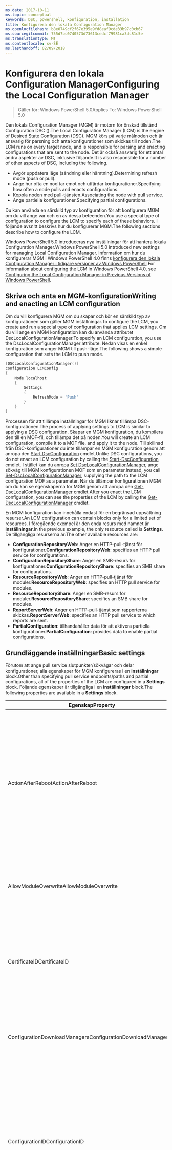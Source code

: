 ```yaml
---
ms.date: 2017-10-11
ms.topic: conceptual
keywords: DSC, powershell, konfiguration, installation
title: Konfigurera den lokala Configuration Manager
ms.openlocfilehash: b8e0749cf2f67e395e9fd8eaf9cde33b97c0cb67
ms.sourcegitcommit: 755d7bc0740573d73613cedcf79981ca3dc81c5e
ms.translationtype: MT
ms.contentlocale: sv-SE
ms.lasthandoff: 02/09/2018
---
```

# <a name="configuring-the-local-configuration-manager"></a><span data-ttu-id="2191e-103">Konfigurera den lokala Configuration Manager</span><span class="sxs-lookup"><span data-stu-id="2191e-103">Configuring the Local Configuration Manager</span></span>

> <span data-ttu-id="2191e-104">Gäller för: Windows PowerShell 5.0</span><span class="sxs-lookup"><span data-stu-id="2191e-104">Applies To: Windows PowerShell 5.0</span></span>

<span data-ttu-id="2191e-105">Den lokala Configuration Manager (MGM) är motorn för önskad tillstånd Configuration DSC ().</span><span class="sxs-lookup"><span data-stu-id="2191e-105">The Local Configuration Manager (LCM) is the engine of Desired State Configuration (DSC).</span></span>
<span data-ttu-id="2191e-106">MGM körs på varje målnoden och är ansvarig för parsning och anta konfigurationer som skickas till noden.</span><span class="sxs-lookup"><span data-stu-id="2191e-106">The LCM runs on every target node, and is responsible for parsing and enacting configurations that are sent to the node.</span></span>
<span data-ttu-id="2191e-107">Det är också ansvarig för ett antal andra aspekter av DSC, inklusive följande.</span><span class="sxs-lookup"><span data-stu-id="2191e-107">It is also responsible for a number of other aspects of DSC, including the following.</span></span>

- <span data-ttu-id="2191e-108">Avgör uppdatera läge (sändning eller hämtning).</span><span class="sxs-lookup"><span data-stu-id="2191e-108">Determining refresh mode (push or pull).</span></span>
- <span data-ttu-id="2191e-109">Ange hur ofta en nod tar emot och utfärdar konfigurationer.</span><span class="sxs-lookup"><span data-stu-id="2191e-109">Specifying how often a node pulls and enacts configurations.</span></span>
- <span data-ttu-id="2191e-110">Koppla noden med pull-tjänsten.</span><span class="sxs-lookup"><span data-stu-id="2191e-110">Associating the node with pull service.</span></span>
- <span data-ttu-id="2191e-111">Ange partiella konfigurationer.</span><span class="sxs-lookup"><span data-stu-id="2191e-111">Specifying partial configurations.</span></span>

<span data-ttu-id="2191e-112">Du kan använda en särskild typ av konfiguration för att konfigurera MGM om du vill ange var och en av dessa beteenden.</span><span class="sxs-lookup"><span data-stu-id="2191e-112">You use a special type of configuration to configure the LCM to specify each of these behaviors.</span></span>
<span data-ttu-id="2191e-113">I följande avsnitt beskrivs hur du konfigurerar MGM.</span><span class="sxs-lookup"><span data-stu-id="2191e-113">The following sections describe how to configure the LCM.</span></span>

<span data-ttu-id="2191e-114">Windows PowerShell 5.0 introduceras nya inställningar för att hantera lokala Configuration Manager.</span><span class="sxs-lookup"><span data-stu-id="2191e-114">Windows PowerShell 5.0 introduced new settings for managing Local Configuration Manager.</span></span>
<span data-ttu-id="2191e-115">Information om hur du konfigurerar MGM i Windows PowerShell 4.0 finns [konfigurera den lokala Configuration Manager i tidigare versioner av Windows PowerShell](metaconfig4.md).</span><span class="sxs-lookup"><span data-stu-id="2191e-115">For information about configuring the LCM in Windows PowerShell 4.0, see [Configuring the Local Configuration Manager in Previous Versions of Windows PowerShell](metaconfig4.md).</span></span>

## <a name="writing-and-enacting-an-lcm-configuration"></a><span data-ttu-id="2191e-116">Skriva och anta en MGM-konfiguration</span><span class="sxs-lookup"><span data-stu-id="2191e-116">Writing and enacting an LCM configuration</span></span>

<span data-ttu-id="2191e-117">Om du vill konfigurera MGM om du skapar och kör en särskild typ av konfigurationen som gäller MGM inställningar.</span><span class="sxs-lookup"><span data-stu-id="2191e-117">To configure the LCM, you create and run a special type of configuration that applies LCM settings.</span></span>
<span data-ttu-id="2191e-118">Om du vill ange en MGM konfiguration kan du använda attributet DscLocalConfigurationManager.</span><span class="sxs-lookup"><span data-stu-id="2191e-118">To specify an LCM configuration, you use the DscLocalConfigurationManager attribute.</span></span>
<span data-ttu-id="2191e-119">Nedan visas en enkel konfiguration som anger MGM till push-läge.</span><span class="sxs-lookup"><span data-stu-id="2191e-119">The following shows a simple configuration that sets the LCM to push mode.</span></span>

```powershell
[DSCLocalConfigurationManager()]
configuration LCMConfig
{
    Node localhost
    {
        Settings
        {
            RefreshMode = 'Push'
        }
    }
}
```

<span data-ttu-id="2191e-120">Processen för att tillämpa inställningar för MGM liknar tillämpa DSC-konfigurationen.</span><span class="sxs-lookup"><span data-stu-id="2191e-120">The process of applying settings to LCM is similar to applying a DSC configuration.</span></span>
<span data-ttu-id="2191e-121">Skapar en MGM konfiguration, du kompilera den till en MOF-fil, och tillämpa det på noden.</span><span class="sxs-lookup"><span data-stu-id="2191e-121">You will create an LCM configuration, compile it to a MOF file, and apply it to the node.</span></span>
<span data-ttu-id="2191e-122">Till skillnad från DSC-konfigurationer du inte tillämpar en MGM konfiguration genom att anropa den [Start DscConfiguration](https://technet.microsoft.com/en-us/library/dn521623.aspx) cmdlet.</span><span class="sxs-lookup"><span data-stu-id="2191e-122">Unlike DSC configurations, you do not enact an LCM configuration by calling the [Start-DscConfiguration](https://technet.microsoft.com/en-us/library/dn521623.aspx) cmdlet.</span></span>
<span data-ttu-id="2191e-123">I stället kan du anropa [Set DscLocalConfigurationManager](https://technet.microsoft.com/en-us/library/dn521621.aspx), ange sökväg till MGM konfigurationen MOF som en parameter.</span><span class="sxs-lookup"><span data-stu-id="2191e-123">Instead, you call [Set-DscLocalConfigurationManager](https://technet.microsoft.com/en-us/library/dn521621.aspx), supplying the path to the LCM configuration MOF as a parameter.</span></span>
<span data-ttu-id="2191e-124">När du tillämpar konfigurationen MGM om du kan se egenskaperna för MGM genom att anropa den [Get-DscLocalConfigurationManager](https://technet.microsoft.com/en-us/library/dn407378.aspx) cmdlet.</span><span class="sxs-lookup"><span data-stu-id="2191e-124">After you enact the LCM configuration, you can see the properties of the LCM by calling the [Get-DscLocalConfigurationManager](https://technet.microsoft.com/en-us/library/dn407378.aspx) cmdlet.</span></span>

<span data-ttu-id="2191e-125">En MGM konfiguration kan innehålla endast för en begränsad uppsättning resurser.</span><span class="sxs-lookup"><span data-stu-id="2191e-125">An LCM configuration can contain blocks only for a limited set of resources.</span></span>
<span data-ttu-id="2191e-126">I föregående exempel är den enda resurs med namnet är **inställningar**.</span><span class="sxs-lookup"><span data-stu-id="2191e-126">In the previous example, the only resource called is **Settings**.</span></span>
<span data-ttu-id="2191e-127">De tillgängliga resurserna är:</span><span class="sxs-lookup"><span data-stu-id="2191e-127">The other available resources are:</span></span>

* <span data-ttu-id="2191e-128">**ConfigurationRepositoryWeb**: Anger en HTTP-pull-tjänst för konfigurationer.</span><span class="sxs-lookup"><span data-stu-id="2191e-128">**ConfigurationRepositoryWeb**: specifies an HTTP pull service for configurations.</span></span>
* <span data-ttu-id="2191e-129">**ConfigurationRepositoryShare**: Anger en SMB-resurs för konfigurationer.</span><span class="sxs-lookup"><span data-stu-id="2191e-129">**ConfigurationRepositoryShare**: specifies an SMB share for configurations.</span></span>
* <span data-ttu-id="2191e-130">**ResourceRepositoryWeb**: Anger en HTTP-pull-tjänst för moduler.</span><span class="sxs-lookup"><span data-stu-id="2191e-130">**ResourceRepositoryWeb**: specifies an HTTP pull service for modules.</span></span>
* <span data-ttu-id="2191e-131">**ResourceRepositoryShare**: Anger en SMB-resurs för moduler.</span><span class="sxs-lookup"><span data-stu-id="2191e-131">**ResourceRepositoryShare**: specifies an SMB share for modules.</span></span>
* <span data-ttu-id="2191e-132">**ReportServerWeb**: Anger en HTTP-pull-tjänst som rapporterna skickas.</span><span class="sxs-lookup"><span data-stu-id="2191e-132">**ReportServerWeb**: specifies an HTTP pull service to which reports are sent.</span></span>
* <span data-ttu-id="2191e-133">**PartialConfiguration**: tillhandahåller data för att aktivera partiella konfigurationer.</span><span class="sxs-lookup"><span data-stu-id="2191e-133">**PartialConfiguration**: provides data to enable partial configurations.</span></span>

## <a name="basic-settings"></a><span data-ttu-id="2191e-134">Grundläggande inställningar</span><span class="sxs-lookup"><span data-stu-id="2191e-134">Basic settings</span></span>

<span data-ttu-id="2191e-135">Förutom att ange pull service slutpunkter/sökvägar och delar konfigurationer, alla egenskaper för MGM konfigureras i en **inställningar** block.</span><span class="sxs-lookup"><span data-stu-id="2191e-135">Other than specifying pull service endpoints/paths and partial configurations, all of the properties of the LCM are configured in a **Settings** block.</span></span>
<span data-ttu-id="2191e-136">Följande egenskaper är tillgängliga i en **inställningar** block.</span><span class="sxs-lookup"><span data-stu-id="2191e-136">The following properties are available in a **Settings** block.</span></span>

|  <span data-ttu-id="2191e-137">Egenskap</span><span class="sxs-lookup"><span data-stu-id="2191e-137">Property</span></span>  |  <span data-ttu-id="2191e-138">Typ</span><span class="sxs-lookup"><span data-stu-id="2191e-138">Type</span></span>  |  <span data-ttu-id="2191e-139">Beskrivning</span><span class="sxs-lookup"><span data-stu-id="2191e-139">Description</span></span>   |
|----------- |------- |--------------- |
| <span data-ttu-id="2191e-140">ActionAfterReboot</span><span class="sxs-lookup"><span data-stu-id="2191e-140">ActionAfterReboot</span></span>| <span data-ttu-id="2191e-141">sträng</span><span class="sxs-lookup"><span data-stu-id="2191e-141">string</span></span>| <span data-ttu-id="2191e-142">Anger vad som händer när en omstart vid tillämpningen av en konfiguration.</span><span class="sxs-lookup"><span data-stu-id="2191e-142">Specifies what happens after a reboot during the application of a configuration.</span></span> <span data-ttu-id="2191e-143">Möjliga värden är __”ContinueConfiguration”__ och __”StopConfiguration”__.</span><span class="sxs-lookup"><span data-stu-id="2191e-143">The possible values are __"ContinueConfiguration"__ and __"StopConfiguration"__.</span></span> <ul><li> <span data-ttu-id="2191e-144">__ContinueConfiguration__: fortsätta använda den aktuella konfigurationen efter omstart av datorn.</span><span class="sxs-lookup"><span data-stu-id="2191e-144">__ContinueConfiguration__: Continue applying the current configuration after machine reboot.</span></span> <span data-ttu-id="2191e-145">Detta är standardvärdet</span><span class="sxs-lookup"><span data-stu-id="2191e-145">This is the default value</span></span></li><li><span data-ttu-id="2191e-146">__StopConfiguration__: stoppa den aktuella konfigurationen efter omstart av datorn.</span><span class="sxs-lookup"><span data-stu-id="2191e-146">__StopConfiguration__: Stop the current configuration after machine reboot.</span></span></li></ul>|
| <span data-ttu-id="2191e-147">AllowModuleOverwrite</span><span class="sxs-lookup"><span data-stu-id="2191e-147">AllowModuleOverwrite</span></span>| <span data-ttu-id="2191e-148">bool</span><span class="sxs-lookup"><span data-stu-id="2191e-148">bool</span></span>| <span data-ttu-id="2191e-149">__$TRUE__ om nya konfigurationer som hämtas från tjänsten pull tillåts att skriva över gamla på målnoden.</span><span class="sxs-lookup"><span data-stu-id="2191e-149">__$TRUE__ if new configurations downloaded from the pull service are allowed to overwrite the old ones on the target node.</span></span> <span data-ttu-id="2191e-150">Annars $FALSE.</span><span class="sxs-lookup"><span data-stu-id="2191e-150">Otherwise, $FALSE.</span></span>|
| <span data-ttu-id="2191e-151">CertificateID</span><span class="sxs-lookup"><span data-stu-id="2191e-151">CertificateID</span></span>| <span data-ttu-id="2191e-152">sträng</span><span class="sxs-lookup"><span data-stu-id="2191e-152">string</span></span>| <span data-ttu-id="2191e-153">Tumavtryck för ett certifikat som används för att säkra autentiseringsuppgifter som angavs i en konfiguration.</span><span class="sxs-lookup"><span data-stu-id="2191e-153">The thumbprint of a certificate used to secure credentials passed in a configuration.</span></span> <span data-ttu-id="2191e-154">Mer information finns i [vill skydda autentiseringsuppgifter i Windows PowerShell Desired State Configuration](http://blogs.msdn.com/b/powershell/archive/2014/01/31/want-to-secure-credentials-in-windows-powershell-desired-state-configuration.aspx)?.</span><span class="sxs-lookup"><span data-stu-id="2191e-154">For more information see [Want to secure credentials in Windows PowerShell Desired State Configuration](http://blogs.msdn.com/b/powershell/archive/2014/01/31/want-to-secure-credentials-in-windows-powershell-desired-state-configuration.aspx)?.</span></span> <br> <span data-ttu-id="2191e-155">__Obs:__ detta hanteras automatiskt om med pull-tjänsten för Azure Automation DSC.</span><span class="sxs-lookup"><span data-stu-id="2191e-155">__Note:__ this is managed automatically if using Azure Automation DSC pull service.</span></span>|
| <span data-ttu-id="2191e-156">ConfigurationDownloadManagers</span><span class="sxs-lookup"><span data-stu-id="2191e-156">ConfigurationDownloadManagers</span></span>| <span data-ttu-id="2191e-157">CimInstance[]</span><span class="sxs-lookup"><span data-stu-id="2191e-157">CimInstance[]</span></span>| <span data-ttu-id="2191e-158">Föråldrad.</span><span class="sxs-lookup"><span data-stu-id="2191e-158">Obsolete.</span></span> <span data-ttu-id="2191e-159">Använd __ConfigurationRepositoryWeb__ och __ConfigurationRepositoryShare__ block definiera configuration pull-tjänstens slutpunkter.</span><span class="sxs-lookup"><span data-stu-id="2191e-159">Use __ConfigurationRepositoryWeb__ and __ConfigurationRepositoryShare__ blocks to define configuration pull service endpoints.</span></span>|
| <span data-ttu-id="2191e-160">ConfigurationID</span><span class="sxs-lookup"><span data-stu-id="2191e-160">ConfigurationID</span></span>| <span data-ttu-id="2191e-161">sträng</span><span class="sxs-lookup"><span data-stu-id="2191e-161">string</span></span>| <span data-ttu-id="2191e-162">För bakåtkompatibilitet kompatibilitet med äldre pull service versioner.</span><span class="sxs-lookup"><span data-stu-id="2191e-162">For backwards compatibility with older pull service versions.</span></span> <span data-ttu-id="2191e-163">Ett GUID som identifierar konfigurationsfil för att hämta från en pull-tjänst.</span><span class="sxs-lookup"><span data-stu-id="2191e-163">A GUID that identifies the configuration file to get from a pull service.</span></span> <span data-ttu-id="2191e-164">Noden hämtar konfigurationer på pull-tjänsten om namnet på konfigurationen MOF heter ConfigurationID.mof.</span><span class="sxs-lookup"><span data-stu-id="2191e-164">The node will pull configurations on the pull service if the name of the configuration MOF is named ConfigurationID.mof.</span></span><br> <span data-ttu-id="2191e-165">__Obs:__ om du anger egenskapen registreras noden med en pull-tjänsten med hjälp av __RegistrationKey__ fungerar inte.</span><span class="sxs-lookup"><span data-stu-id="2191e-165">__Note:__ If you set this property, registering the node with a pull service by using __RegistrationKey__ does not work.</span></span> <span data-ttu-id="2191e-166">Mer information finns i [ställa in en pull-klient med konfigurationsnamn](pullClientConfigNames.md).</span><span class="sxs-lookup"><span data-stu-id="2191e-166">For more information, see [Setting up a pull client with configuration names](pullClientConfigNames.md).</span></span>|
| <span data-ttu-id="2191e-167">ConfigurationMode</span><span class="sxs-lookup"><span data-stu-id="2191e-167">ConfigurationMode</span></span>| <span data-ttu-id="2191e-168">sträng</span><span class="sxs-lookup"><span data-stu-id="2191e-168">string</span></span> | <span data-ttu-id="2191e-169">Anger hur MGM faktiskt gäller konfigurationen av att målnoder.</span><span class="sxs-lookup"><span data-stu-id="2191e-169">Specifies how the LCM actually applies the configuration to the target nodes.</span></span> <span data-ttu-id="2191e-170">Möjliga värden är __”ApplyOnly”__,__”ApplyAndMonitor”__, och __”ApplyAndAutoCorrect”__.</span><span class="sxs-lookup"><span data-stu-id="2191e-170">Possible values are __"ApplyOnly"__,__"ApplyAndMonitor"__, and __"ApplyAndAutoCorrect"__.</span></span> <ul><li><span data-ttu-id="2191e-171">__ApplyOnly__: DSC gäller konfigurationen av och inget ytterligare såvida inte en ny konfiguration flyttas till målnoden eller när en ny konfiguration hämtas från en tjänst.</span><span class="sxs-lookup"><span data-stu-id="2191e-171">__ApplyOnly__: DSC applies the configuration and does nothing further unless a new configuration is pushed to the target node or when a new configuration is pulled from a service.</span></span> <span data-ttu-id="2191e-172">DSC kontrollerar inte om inte ett tidigare konfigurerade tillstånd efter första gången för en ny konfiguration.</span><span class="sxs-lookup"><span data-stu-id="2191e-172">After initial application of a new configuration, DSC does not check for drift from a previously configured state.</span></span> <span data-ttu-id="2191e-173">Observera att DSC ska försöka använda konfigurationen tills den lyckas innan __ApplyOnly__ träder i kraft.</span><span class="sxs-lookup"><span data-stu-id="2191e-173">Note that DSC will attempt to apply the configuration until it is successful before __ApplyOnly__ takes effect.</span></span> </li><li> <span data-ttu-id="2191e-174">__ApplyAndMonitor__: Detta är standardvärdet.</span><span class="sxs-lookup"><span data-stu-id="2191e-174">__ApplyAndMonitor__: This is the default value.</span></span> <span data-ttu-id="2191e-175">MGM gäller alla nya konfigurationer.</span><span class="sxs-lookup"><span data-stu-id="2191e-175">The LCM applies any new configurations.</span></span> <span data-ttu-id="2191e-176">Efter första gången för en ny konfiguration om målnoden drifts från det önskade läget rapporterar DSC diskrepans i loggarna.</span><span class="sxs-lookup"><span data-stu-id="2191e-176">After initial application of a new configuration, if the target node drifts from the desired state, DSC reports the discrepancy in logs.</span></span> <span data-ttu-id="2191e-177">Observera att DSC ska försöka använda konfigurationen tills den lyckas innan __ApplyAndMonitor__ träder i kraft.</span><span class="sxs-lookup"><span data-stu-id="2191e-177">Note that DSC will attempt to apply the configuration until it is successful before __ApplyAndMonitor__ takes effect.</span></span></li><li><span data-ttu-id="2191e-178">__ApplyAndAutoCorrect__: DSC gäller alla nya konfigurationer.</span><span class="sxs-lookup"><span data-stu-id="2191e-178">__ApplyAndAutoCorrect__: DSC applies any new configurations.</span></span> <span data-ttu-id="2191e-179">Efter första gången för en ny konfiguration om målnoden drifts från önskade tillstånd DSC rapporterar diskrepans i loggarna och tillämpar sedan den aktuella konfigurationen igen.</span><span class="sxs-lookup"><span data-stu-id="2191e-179">After initial application of a new configuration, if the target node drifts from the desired state, DSC reports the discrepancy in logs, and then re-applies the current configuration.</span></span></li></ul>|
| <span data-ttu-id="2191e-180">ConfigurationModeFrequencyMins</span><span class="sxs-lookup"><span data-stu-id="2191e-180">ConfigurationModeFrequencyMins</span></span>| <span data-ttu-id="2191e-181">UInt32</span><span class="sxs-lookup"><span data-stu-id="2191e-181">UInt32</span></span>| <span data-ttu-id="2191e-182">Hur ofta i minuter för den aktuella konfigurationen kontrolleras och tillämpas.</span><span class="sxs-lookup"><span data-stu-id="2191e-182">How often, in minutes, the current configuration is checked and applied.</span></span> <span data-ttu-id="2191e-183">Den här egenskapen ignoreras om egenskapen ConfigurationMode anges till ApplyOnly.</span><span class="sxs-lookup"><span data-stu-id="2191e-183">This property is ignored if the ConfigurationMode property is set to ApplyOnly.</span></span> <span data-ttu-id="2191e-184">Standardvärdet är 15.</span><span class="sxs-lookup"><span data-stu-id="2191e-184">The default value is 15.</span></span>|
| <span data-ttu-id="2191e-185">DebugMode</span><span class="sxs-lookup"><span data-stu-id="2191e-185">DebugMode</span></span>| <span data-ttu-id="2191e-186">sträng</span><span class="sxs-lookup"><span data-stu-id="2191e-186">string</span></span>| <span data-ttu-id="2191e-187">Möjliga värden är __ingen__, __ForceModuleImport__, och __alla__.</span><span class="sxs-lookup"><span data-stu-id="2191e-187">Possible values are __None__, __ForceModuleImport__, and __All__.</span></span> <ul><li><span data-ttu-id="2191e-188">Ange till __ingen__ att använda cachelagrade resurser.</span><span class="sxs-lookup"><span data-stu-id="2191e-188">Set to __None__ to use cached resources.</span></span> <span data-ttu-id="2191e-189">Detta är standardinställningen och ska användas i produktionen scenarier.</span><span class="sxs-lookup"><span data-stu-id="2191e-189">This is the default and should be used in production scenarios.</span></span></li><li><span data-ttu-id="2191e-190">Ange till __ForceModuleImport__, gör MGM om du vill läsa in alla moduler som resursen DSC, även om de tidigare har lästs in och cachelagras.</span><span class="sxs-lookup"><span data-stu-id="2191e-190">Setting to __ForceModuleImport__, causes the LCM to reload any DSC resource modules, even if they have been previously loaded and cached.</span></span> <span data-ttu-id="2191e-191">Detta påverkar prestanda för DSC-åtgärder som varje modul laddas på användning.</span><span class="sxs-lookup"><span data-stu-id="2191e-191">This impacts the performance of DSC operations as each module is reloaded on use.</span></span> <span data-ttu-id="2191e-192">Använder vanligtvis det här värdet när du felsöker en resurs</span><span class="sxs-lookup"><span data-stu-id="2191e-192">Typically you would use this value while debugging a resource</span></span></li><li><span data-ttu-id="2191e-193">I den här versionen __alla__ är samma som __ForceModuleImport__</span><span class="sxs-lookup"><span data-stu-id="2191e-193">In this release, __All__ is same as __ForceModuleImport__</span></span></li></ul> |
| <span data-ttu-id="2191e-194">RebootNodeIfNeeded</span><span class="sxs-lookup"><span data-stu-id="2191e-194">RebootNodeIfNeeded</span></span>| <span data-ttu-id="2191e-195">bool</span><span class="sxs-lookup"><span data-stu-id="2191e-195">bool</span></span>| <span data-ttu-id="2191e-196">Ställ in på __$true__ att automatiskt starta om noden efter en konfiguration som kräver omstart har tillämpats.</span><span class="sxs-lookup"><span data-stu-id="2191e-196">Set this to __$true__ to automatically reboot the node after a configuration that requires reboot is applied.</span></span> <span data-ttu-id="2191e-197">I annat fall behöver du manuellt starta om noden för valfri konfiguration som kräver.</span><span class="sxs-lookup"><span data-stu-id="2191e-197">Otherwise, you will have to manually reboot the node for any configuration that requires it.</span></span> <span data-ttu-id="2191e-198">Standardvärdet är __$false__.</span><span class="sxs-lookup"><span data-stu-id="2191e-198">The default value is __$false__.</span></span> <span data-ttu-id="2191e-199">Om du vill använda den här inställningen när en omstart villkoret trätt i kraft av något annat än DSC (till exempel Windows Installer), kombinera den här inställningen med det [xPendingReboot](https://github.com/powershell/xpendingreboot) modul.</span><span class="sxs-lookup"><span data-stu-id="2191e-199">To use this setting when a reboot condition is enacted by something other than DSC (such as Windows Installer), combine this setting with the [xPendingReboot](https://github.com/powershell/xpendingreboot) module.</span></span>|
| <span data-ttu-id="2191e-200">RefreshMode</span><span class="sxs-lookup"><span data-stu-id="2191e-200">RefreshMode</span></span>| <span data-ttu-id="2191e-201">sträng</span><span class="sxs-lookup"><span data-stu-id="2191e-201">string</span></span>| <span data-ttu-id="2191e-202">Anger hur MGM hämtar konfigurationer.</span><span class="sxs-lookup"><span data-stu-id="2191e-202">Specifies how the LCM gets configurations.</span></span> <span data-ttu-id="2191e-203">Möjliga värden är __”inaktiverad”__, __”Push”__, och __”Pull”__.</span><span class="sxs-lookup"><span data-stu-id="2191e-203">The possible values are __"Disabled"__, __"Push"__, and __"Pull"__.</span></span> <ul><li><span data-ttu-id="2191e-204">__Inaktiverad__: DSC-konfigurationer har inaktiverats för den här noden.</span><span class="sxs-lookup"><span data-stu-id="2191e-204">__Disabled__: DSC configurations are disabled for this node.</span></span></li><li> <span data-ttu-id="2191e-205">__Push-__: konfigurationer initieras genom att anropa den [Start DscConfiguration](https://technet.microsoft.com/en-us/library/dn521623.aspx) cmdlet.</span><span class="sxs-lookup"><span data-stu-id="2191e-205">__Push__: Configurations are initiated by calling the [Start-DscConfiguration](https://technet.microsoft.com/en-us/library/dn521623.aspx) cmdlet.</span></span> <span data-ttu-id="2191e-206">Konfigurationen tillämpas omedelbart på noden.</span><span class="sxs-lookup"><span data-stu-id="2191e-206">The configuration is applied immediately to the node.</span></span> <span data-ttu-id="2191e-207">Det här är standardkonfigurationen.</span><span class="sxs-lookup"><span data-stu-id="2191e-207">This is the default value.</span></span></li><li><span data-ttu-id="2191e-208">__Pull:__ noden är konfigurerad för att regelbundet kontrollera konfigurationer från en pull-tjänsten eller SMB-sökväg.</span><span class="sxs-lookup"><span data-stu-id="2191e-208">__Pull:__ The node is configured to regularly check for configurations from a pull service or SMB path.</span></span> <span data-ttu-id="2191e-209">Om den här egenskapen anges till __hämtar__, måste du ange en HTTP (service) eller SMB (resurs) sökväg i en __ConfigurationRepositoryWeb__ eller __ConfigurationRepositoryShare__ block.</span><span class="sxs-lookup"><span data-stu-id="2191e-209">If this property is set to __Pull__, you must specify an HTTP (service) or SMB (share) path in a __ConfigurationRepositoryWeb__ or __ConfigurationRepositoryShare__ block.</span></span></li></ul>|
| <span data-ttu-id="2191e-210">RefreshFrequencyMins</span><span class="sxs-lookup"><span data-stu-id="2191e-210">RefreshFrequencyMins</span></span>| <span data-ttu-id="2191e-211">Uint32</span><span class="sxs-lookup"><span data-stu-id="2191e-211">Uint32</span></span>| <span data-ttu-id="2191e-212">Tidsintervall i minuter, som kontrollerar MGM en pull-tjänst för att få uppdaterade konfigurationer.</span><span class="sxs-lookup"><span data-stu-id="2191e-212">The time interval, in minutes, at which the LCM checks a pull service to get updated configurations.</span></span> <span data-ttu-id="2191e-213">Det här värdet ignoreras om MGM inte har konfigurerats på pull-läge.</span><span class="sxs-lookup"><span data-stu-id="2191e-213">This value is ignored if the LCM is not configured in pull mode.</span></span> <span data-ttu-id="2191e-214">Standardvärdet är 30.</span><span class="sxs-lookup"><span data-stu-id="2191e-214">The default value is 30.</span></span>|
| <span data-ttu-id="2191e-215">ReportManagers</span><span class="sxs-lookup"><span data-stu-id="2191e-215">ReportManagers</span></span>| <span data-ttu-id="2191e-216">CimInstance[]</span><span class="sxs-lookup"><span data-stu-id="2191e-216">CimInstance[]</span></span>| <span data-ttu-id="2191e-217">Föråldrad.</span><span class="sxs-lookup"><span data-stu-id="2191e-217">Obsolete.</span></span> <span data-ttu-id="2191e-218">Använd __ReportServerWeb__ block att definiera en slutpunkt för att skicka rapportdata till en pull-tjänst.</span><span class="sxs-lookup"><span data-stu-id="2191e-218">Use __ReportServerWeb__ blocks to define an endpoint to send reporting data to a pull service.</span></span>|
| <span data-ttu-id="2191e-219">ResourceModuleManagers</span><span class="sxs-lookup"><span data-stu-id="2191e-219">ResourceModuleManagers</span></span>| <span data-ttu-id="2191e-220">CimInstance[]</span><span class="sxs-lookup"><span data-stu-id="2191e-220">CimInstance[]</span></span>| <span data-ttu-id="2191e-221">Föråldrad.</span><span class="sxs-lookup"><span data-stu-id="2191e-221">Obsolete.</span></span> <span data-ttu-id="2191e-222">Använd __ResourceRepositoryWeb__ och __ResourceRepositoryShare__ block definiera pull service HTTP-slutpunkter eller SMB-sökvägar respektive.</span><span class="sxs-lookup"><span data-stu-id="2191e-222">Use __ResourceRepositoryWeb__ and __ResourceRepositoryShare__ blocks to define pull service HTTP endpoints or SMB paths, respectively.</span></span>|
| <span data-ttu-id="2191e-223">PartialConfigurations</span><span class="sxs-lookup"><span data-stu-id="2191e-223">PartialConfigurations</span></span>| <span data-ttu-id="2191e-224">CimInstance</span><span class="sxs-lookup"><span data-stu-id="2191e-224">CimInstance</span></span>| <span data-ttu-id="2191e-225">Inte implementerat.</span><span class="sxs-lookup"><span data-stu-id="2191e-225">Not implemented.</span></span> <span data-ttu-id="2191e-226">Använd inte.</span><span class="sxs-lookup"><span data-stu-id="2191e-226">Do not use.</span></span>|
| <span data-ttu-id="2191e-227">StatusRetentionTimeInDays</span><span class="sxs-lookup"><span data-stu-id="2191e-227">StatusRetentionTimeInDays</span></span> | <span data-ttu-id="2191e-228">UInt32</span><span class="sxs-lookup"><span data-stu-id="2191e-228">UInt32</span></span>| <span data-ttu-id="2191e-229">Antal dagar som MGM håller status för den aktuella konfigurationen.</span><span class="sxs-lookup"><span data-stu-id="2191e-229">The number of days the LCM keeps the status of the current configuration.</span></span>|

## <a name="pull-service"></a><span data-ttu-id="2191e-230">Pull-tjänsten</span><span class="sxs-lookup"><span data-stu-id="2191e-230">Pull service</span></span>

<span data-ttu-id="2191e-231">MGM konfigurationen har stöd för definiera följande typer av slutpunkter för pull:</span><span class="sxs-lookup"><span data-stu-id="2191e-231">LCM configuration supports defining the following types of pull service endpoints:</span></span>

- <span data-ttu-id="2191e-232">**Konfigurationsservern**: en lagringsplats för DSC-konfigurationer.</span><span class="sxs-lookup"><span data-stu-id="2191e-232">**Configuration server**: A repository for DSC configurations.</span></span> <span data-ttu-id="2191e-233">Definiera configuration-servrar med hjälp av **ConfigurationRepositoryWeb** (för Webbaserad servrar) och **ConfigurationRepositoryShare** (för SMB-baserade servrar) block.</span><span class="sxs-lookup"><span data-stu-id="2191e-233">Define configuration servers by using **ConfigurationRepositoryWeb** (for web-based servers) and **ConfigurationRepositoryShare** (for SMB-based servers) blocks.</span></span>
- <span data-ttu-id="2191e-234">**Resursservern**: en lagringsplats för DSC-resurser, paketeras i PowerShell-moduler.</span><span class="sxs-lookup"><span data-stu-id="2191e-234">**Resource server**: A repository for DSC resources, packaged as PowerShell modules.</span></span> <span data-ttu-id="2191e-235">Definiera resursservrar med **ResourceRepositoryWeb** (för Webbaserad servrar) och **ResourceRepositoryShare** (för SMB-baserade servrar) block.</span><span class="sxs-lookup"><span data-stu-id="2191e-235">Define resource servers by using **ResourceRepositoryWeb** (for web-based servers) and **ResourceRepositoryShare** (for SMB-based servers) blocks.</span></span>
- <span data-ttu-id="2191e-236">**Rapportservern**: en tjänst som DSC skickar rapportdata till.</span><span class="sxs-lookup"><span data-stu-id="2191e-236">**Report server**: A service that DSC sends report data to.</span></span> <span data-ttu-id="2191e-237">Definiera rapportservrar med **ReportServerWeb** block.</span><span class="sxs-lookup"><span data-stu-id="2191e-237">Define report servers by using **ReportServerWeb** blocks.</span></span> <span data-ttu-id="2191e-238">En rapportserver måste vara en webbtjänst.</span><span class="sxs-lookup"><span data-stu-id="2191e-238">A report server must be a web service.</span></span>

<span data-ttu-id="2191e-239">Mer information om pull-tjänsten finns [Desired State Configuration Pull Service](pullServer.md).</span><span class="sxs-lookup"><span data-stu-id="2191e-239">For more details on pull service see, [Desired State Configuration Pull Service](pullServer.md).</span></span>

## <a name="configuration-server-blocks"></a><span data-ttu-id="2191e-240">Configuration server-block</span><span class="sxs-lookup"><span data-stu-id="2191e-240">Configuration server blocks</span></span>

<span data-ttu-id="2191e-241">För att definiera en webbaserad konfigurationsservern, skapar du en **ConfigurationRepositoryWeb** block.</span><span class="sxs-lookup"><span data-stu-id="2191e-241">To define a web-based configuration server, you create a **ConfigurationRepositoryWeb** block.</span></span>
<span data-ttu-id="2191e-242">En **ConfigurationRepositoryWeb** definierar följande egenskaper.</span><span class="sxs-lookup"><span data-stu-id="2191e-242">A **ConfigurationRepositoryWeb** defines the following properties.</span></span>

|<span data-ttu-id="2191e-243">Egenskap</span><span class="sxs-lookup"><span data-stu-id="2191e-243">Property</span></span>|<span data-ttu-id="2191e-244">Typ</span><span class="sxs-lookup"><span data-stu-id="2191e-244">Type</span></span>|<span data-ttu-id="2191e-245">Beskrivning</span><span class="sxs-lookup"><span data-stu-id="2191e-245">Description</span></span>|
|---|---|---|
|<span data-ttu-id="2191e-246">AllowUnsecureConnection</span><span class="sxs-lookup"><span data-stu-id="2191e-246">AllowUnsecureConnection</span></span>|<span data-ttu-id="2191e-247">bool</span><span class="sxs-lookup"><span data-stu-id="2191e-247">bool</span></span>|<span data-ttu-id="2191e-248">Ange till **$TRUE** att tillåta anslutningar från noden till servern utan autentisering.</span><span class="sxs-lookup"><span data-stu-id="2191e-248">Set to **$TRUE** to allow connections from the node to the server without authentication.</span></span> <span data-ttu-id="2191e-249">Ange till **$FALSE** kräver autentisering.</span><span class="sxs-lookup"><span data-stu-id="2191e-249">Set to **$FALSE** to require authentication.</span></span>|
|<span data-ttu-id="2191e-250">CertificateID</span><span class="sxs-lookup"><span data-stu-id="2191e-250">CertificateID</span></span>|<span data-ttu-id="2191e-251">sträng</span><span class="sxs-lookup"><span data-stu-id="2191e-251">string</span></span>|<span data-ttu-id="2191e-252">Tumavtryck för ett certifikat som används för att autentisera till servern.</span><span class="sxs-lookup"><span data-stu-id="2191e-252">The thumbprint of a certificate used to authenticate to the server.</span></span>|
|<span data-ttu-id="2191e-253">ConfigurationNames</span><span class="sxs-lookup"><span data-stu-id="2191e-253">ConfigurationNames</span></span>|<span data-ttu-id="2191e-254">String]</span><span class="sxs-lookup"><span data-stu-id="2191e-254">String[]</span></span>|<span data-ttu-id="2191e-255">En matris med namnen på de konfigurationer som ska hämtas av målnoden.</span><span class="sxs-lookup"><span data-stu-id="2191e-255">An array of names of configurations to be pulled by the target node.</span></span> <span data-ttu-id="2191e-256">De används endast om noden är registrerad med pull-tjänsten med hjälp av en **RegistrationKey**.</span><span class="sxs-lookup"><span data-stu-id="2191e-256">These are used only if the node is registered with the pull service by using a **RegistrationKey**.</span></span> <span data-ttu-id="2191e-257">Mer information finns i [ställa in en pull-klient med konfigurationsnamn](pullClientConfigNames.md).</span><span class="sxs-lookup"><span data-stu-id="2191e-257">For more information, see [Setting up a pull client with configuration names](pullClientConfigNames.md).</span></span>|
|<span data-ttu-id="2191e-258">RegistrationKey</span><span class="sxs-lookup"><span data-stu-id="2191e-258">RegistrationKey</span></span>|<span data-ttu-id="2191e-259">sträng</span><span class="sxs-lookup"><span data-stu-id="2191e-259">string</span></span>|<span data-ttu-id="2191e-260">En GUID som registrerar noden med pull-tjänsten.</span><span class="sxs-lookup"><span data-stu-id="2191e-260">A GUID that registers the node with the pull service.</span></span> <span data-ttu-id="2191e-261">Mer information finns i [ställa in en pull-klient med konfigurationsnamn](pullClientConfigNames.md).</span><span class="sxs-lookup"><span data-stu-id="2191e-261">For more information, see [Setting up a pull client with configuration names](pullClientConfigNames.md).</span></span>|
|<span data-ttu-id="2191e-262">ServerURL</span><span class="sxs-lookup"><span data-stu-id="2191e-262">ServerURL</span></span>|<span data-ttu-id="2191e-263">sträng</span><span class="sxs-lookup"><span data-stu-id="2191e-263">string</span></span>|<span data-ttu-id="2191e-264">URL till konfigurationstjänsten.</span><span class="sxs-lookup"><span data-stu-id="2191e-264">The URL of the configuration service.</span></span>|

<span data-ttu-id="2191e-265">Ett exempelskript för att förenkla konfigurera ConfigurationRepositoryWeb värdet för lokala noder är tillgängliga - finns [genererar DSC metaconfigurations](https://docs.microsoft.com/en-us/azure/automation/automation-dsc-onboarding#generating-dsc-metaconfigurations)</span><span class="sxs-lookup"><span data-stu-id="2191e-265">An example script to simplify configuring the ConfigurationRepositoryWeb value for on-premises nodes is available - see [Generating DSC metaconfigurations](https://docs.microsoft.com/en-us/azure/automation/automation-dsc-onboarding#generating-dsc-metaconfigurations)</span></span>

<span data-ttu-id="2191e-266">Om du vill definiera en server med SMB-baserad konfiguration du skapar en **ConfigurationRepositoryShare** block.</span><span class="sxs-lookup"><span data-stu-id="2191e-266">To define an SMB-based configuration server, you create a **ConfigurationRepositoryShare** block.</span></span>
<span data-ttu-id="2191e-267">En **ConfigurationRepositoryShare** definierar följande egenskaper.</span><span class="sxs-lookup"><span data-stu-id="2191e-267">A **ConfigurationRepositoryShare** defines the following properties.</span></span>

|<span data-ttu-id="2191e-268">Egenskap</span><span class="sxs-lookup"><span data-stu-id="2191e-268">Property</span></span>|<span data-ttu-id="2191e-269">Typ</span><span class="sxs-lookup"><span data-stu-id="2191e-269">Type</span></span>|<span data-ttu-id="2191e-270">Beskrivning</span><span class="sxs-lookup"><span data-stu-id="2191e-270">Description</span></span>|
|---|---|---|
|<span data-ttu-id="2191e-271">autentiseringsuppgifter</span><span class="sxs-lookup"><span data-stu-id="2191e-271">Credential</span></span>|<span data-ttu-id="2191e-272">MSFT_Credential</span><span class="sxs-lookup"><span data-stu-id="2191e-272">MSFT_Credential</span></span>|<span data-ttu-id="2191e-273">De autentiseringsuppgifter som används för att autentisera till SMB-resursen.</span><span class="sxs-lookup"><span data-stu-id="2191e-273">The credential used to authenticate to the SMB share.</span></span>|
|<span data-ttu-id="2191e-274">Källsökväg</span><span class="sxs-lookup"><span data-stu-id="2191e-274">SourcePath</span></span>|<span data-ttu-id="2191e-275">sträng</span><span class="sxs-lookup"><span data-stu-id="2191e-275">string</span></span>|<span data-ttu-id="2191e-276">Sökvägen till SMB-resursen.</span><span class="sxs-lookup"><span data-stu-id="2191e-276">The path of the SMB share.</span></span>|

## <a name="resource-server-blocks"></a><span data-ttu-id="2191e-277">Resursen server block</span><span class="sxs-lookup"><span data-stu-id="2191e-277">Resource server blocks</span></span>

<span data-ttu-id="2191e-278">För att definiera en webbaserad resursservern, skapar du en **ResourceRepositoryWeb** block.</span><span class="sxs-lookup"><span data-stu-id="2191e-278">To define a web-based resource server, you create a **ResourceRepositoryWeb** block.</span></span>
<span data-ttu-id="2191e-279">En **ResourceRepositoryWeb** definierar följande egenskaper.</span><span class="sxs-lookup"><span data-stu-id="2191e-279">A **ResourceRepositoryWeb** defines the following properties.</span></span>

|<span data-ttu-id="2191e-280">Egenskap</span><span class="sxs-lookup"><span data-stu-id="2191e-280">Property</span></span>|<span data-ttu-id="2191e-281">Typ</span><span class="sxs-lookup"><span data-stu-id="2191e-281">Type</span></span>|<span data-ttu-id="2191e-282">Beskrivning</span><span class="sxs-lookup"><span data-stu-id="2191e-282">Description</span></span>|
|---|---|---|
|<span data-ttu-id="2191e-283">AllowUnsecureConnection</span><span class="sxs-lookup"><span data-stu-id="2191e-283">AllowUnsecureConnection</span></span>|<span data-ttu-id="2191e-284">bool</span><span class="sxs-lookup"><span data-stu-id="2191e-284">bool</span></span>|<span data-ttu-id="2191e-285">Ange till **$TRUE** att tillåta anslutningar från noden till servern utan autentisering.</span><span class="sxs-lookup"><span data-stu-id="2191e-285">Set to **$TRUE** to allow connections from the node to the server without authentication.</span></span> <span data-ttu-id="2191e-286">Ange till **$FALSE** kräver autentisering.</span><span class="sxs-lookup"><span data-stu-id="2191e-286">Set to **$FALSE** to require authentication.</span></span>|
|<span data-ttu-id="2191e-287">CertificateID</span><span class="sxs-lookup"><span data-stu-id="2191e-287">CertificateID</span></span>|<span data-ttu-id="2191e-288">sträng</span><span class="sxs-lookup"><span data-stu-id="2191e-288">string</span></span>|<span data-ttu-id="2191e-289">Tumavtryck för ett certifikat som används för att autentisera till servern.</span><span class="sxs-lookup"><span data-stu-id="2191e-289">The thumbprint of a certificate used to authenticate to the server.</span></span>|
|<span data-ttu-id="2191e-290">RegistrationKey</span><span class="sxs-lookup"><span data-stu-id="2191e-290">RegistrationKey</span></span>|<span data-ttu-id="2191e-291">sträng</span><span class="sxs-lookup"><span data-stu-id="2191e-291">string</span></span>|<span data-ttu-id="2191e-292">Ett GUID som identifierar noden till pull-tjänsten.</span><span class="sxs-lookup"><span data-stu-id="2191e-292">A GUID that identifies the node to the pull service.</span></span>|
|<span data-ttu-id="2191e-293">ServerURL</span><span class="sxs-lookup"><span data-stu-id="2191e-293">ServerURL</span></span>|<span data-ttu-id="2191e-294">sträng</span><span class="sxs-lookup"><span data-stu-id="2191e-294">string</span></span>|<span data-ttu-id="2191e-295">URL till konfigurationsservern.</span><span class="sxs-lookup"><span data-stu-id="2191e-295">The URL of the configuration server.</span></span>|

<span data-ttu-id="2191e-296">Ett exempelskript för att förenkla konfigurera ResourceRepositoryWeb värdet för lokala noder är tillgängliga - finns [genererar DSC metaconfigurations](https://docs.microsoft.com/en-us/azure/automation/automation-dsc-onboarding#generating-dsc-metaconfigurations)</span><span class="sxs-lookup"><span data-stu-id="2191e-296">An example script to simplify configuring the ResourceRepositoryWeb value for on-premises nodes is available - see [Generating DSC metaconfigurations](https://docs.microsoft.com/en-us/azure/automation/automation-dsc-onboarding#generating-dsc-metaconfigurations)</span></span>

<span data-ttu-id="2191e-297">För att definiera en SMB-baserade resursservern, skapar du en **ResourceRepositoryShare** block.</span><span class="sxs-lookup"><span data-stu-id="2191e-297">To define an SMB-based resource server, you create a **ResourceRepositoryShare** block.</span></span>
<span data-ttu-id="2191e-298">**ResourceRepositoryShare** definierar följande egenskaper.</span><span class="sxs-lookup"><span data-stu-id="2191e-298">**ResourceRepositoryShare** defines the following properties.</span></span>

|<span data-ttu-id="2191e-299">Egenskap</span><span class="sxs-lookup"><span data-stu-id="2191e-299">Property</span></span>|<span data-ttu-id="2191e-300">Typ</span><span class="sxs-lookup"><span data-stu-id="2191e-300">Type</span></span>|<span data-ttu-id="2191e-301">Beskrivning</span><span class="sxs-lookup"><span data-stu-id="2191e-301">Description</span></span>|
|---|---|---|
|<span data-ttu-id="2191e-302">autentiseringsuppgifter</span><span class="sxs-lookup"><span data-stu-id="2191e-302">Credential</span></span>|<span data-ttu-id="2191e-303">MSFT_Credential</span><span class="sxs-lookup"><span data-stu-id="2191e-303">MSFT_Credential</span></span>|<span data-ttu-id="2191e-304">De autentiseringsuppgifter som används för att autentisera till SMB-resursen.</span><span class="sxs-lookup"><span data-stu-id="2191e-304">The credential used to authenticate to the SMB share.</span></span> <span data-ttu-id="2191e-305">Ett exempel på Skicka autentiseringsuppgifter finns [ställer in en DSC SMB pull-server](pullServerSMB.md)</span><span class="sxs-lookup"><span data-stu-id="2191e-305">For an example of passing credentials, see [Setting up a DSC SMB pull server](pullServerSMB.md)</span></span>|
|<span data-ttu-id="2191e-306">Källsökväg</span><span class="sxs-lookup"><span data-stu-id="2191e-306">SourcePath</span></span>|<span data-ttu-id="2191e-307">sträng</span><span class="sxs-lookup"><span data-stu-id="2191e-307">string</span></span>|<span data-ttu-id="2191e-308">Sökvägen till SMB-resursen.</span><span class="sxs-lookup"><span data-stu-id="2191e-308">The path of the SMB share.</span></span>|

## <a name="report-server-blocks"></a><span data-ttu-id="2191e-309">Report server-block</span><span class="sxs-lookup"><span data-stu-id="2191e-309">Report server blocks</span></span>

<span data-ttu-id="2191e-310">Om du vill definiera en rapportserver som du skapar en **ReportServerWeb** block.</span><span class="sxs-lookup"><span data-stu-id="2191e-310">To define a report server, you create a **ReportServerWeb** block.</span></span>
<span data-ttu-id="2191e-311">Serverrollen rapporten är inte kompatibel med SMB-baserade pull-tjänsten.</span><span class="sxs-lookup"><span data-stu-id="2191e-311">The report server role is not compatible with SMB based pull service.</span></span>
<span data-ttu-id="2191e-312">**ReportServerWeb** definierar följande egenskaper.</span><span class="sxs-lookup"><span data-stu-id="2191e-312">**ReportServerWeb** defines the following properties.</span></span>

|<span data-ttu-id="2191e-313">Egenskap</span><span class="sxs-lookup"><span data-stu-id="2191e-313">Property</span></span>|<span data-ttu-id="2191e-314">Typ</span><span class="sxs-lookup"><span data-stu-id="2191e-314">Type</span></span>|<span data-ttu-id="2191e-315">Beskrivning</span><span class="sxs-lookup"><span data-stu-id="2191e-315">Description</span></span>|
|---|---|---|
|<span data-ttu-id="2191e-316">AllowUnsecureConnection</span><span class="sxs-lookup"><span data-stu-id="2191e-316">AllowUnsecureConnection</span></span>|<span data-ttu-id="2191e-317">bool</span><span class="sxs-lookup"><span data-stu-id="2191e-317">bool</span></span>|<span data-ttu-id="2191e-318">Ange till **$TRUE** att tillåta anslutningar från noden till servern utan autentisering.</span><span class="sxs-lookup"><span data-stu-id="2191e-318">Set to **$TRUE** to allow connections from the node to the server without authentication.</span></span> <span data-ttu-id="2191e-319">Ange till **$FALSE** kräver autentisering.</span><span class="sxs-lookup"><span data-stu-id="2191e-319">Set to **$FALSE** to require authentication.</span></span>|
|<span data-ttu-id="2191e-320">CertificateID</span><span class="sxs-lookup"><span data-stu-id="2191e-320">CertificateID</span></span>|<span data-ttu-id="2191e-321">sträng</span><span class="sxs-lookup"><span data-stu-id="2191e-321">string</span></span>|<span data-ttu-id="2191e-322">Tumavtryck för ett certifikat som används för att autentisera till servern.</span><span class="sxs-lookup"><span data-stu-id="2191e-322">The thumbprint of a certificate used to authenticate to the server.</span></span>|
|<span data-ttu-id="2191e-323">RegistrationKey</span><span class="sxs-lookup"><span data-stu-id="2191e-323">RegistrationKey</span></span>|<span data-ttu-id="2191e-324">sträng</span><span class="sxs-lookup"><span data-stu-id="2191e-324">string</span></span>|<span data-ttu-id="2191e-325">Ett GUID som identifierar noden till pull-tjänsten.</span><span class="sxs-lookup"><span data-stu-id="2191e-325">A GUID that identifies the node to the pull service.</span></span>|
|<span data-ttu-id="2191e-326">ServerURL</span><span class="sxs-lookup"><span data-stu-id="2191e-326">ServerURL</span></span>|<span data-ttu-id="2191e-327">sträng</span><span class="sxs-lookup"><span data-stu-id="2191e-327">string</span></span>|<span data-ttu-id="2191e-328">URL till konfigurationsservern.</span><span class="sxs-lookup"><span data-stu-id="2191e-328">The URL of the configuration server.</span></span>|

<span data-ttu-id="2191e-329">Ett exempelskript för att förenkla konfigurera ReportServerWeb värdet för lokala noder är tillgängliga - finns [genererar DSC metaconfigurations](https://docs.microsoft.com/en-us/azure/automation/automation-dsc-onboarding#generating-dsc-metaconfigurations)</span><span class="sxs-lookup"><span data-stu-id="2191e-329">An example script to simplify configuring the ReportServerWeb value for on-premises nodes is available - see [Generating DSC metaconfigurations](https://docs.microsoft.com/en-us/azure/automation/automation-dsc-onboarding#generating-dsc-metaconfigurations)</span></span>

## <a name="partial-configurations"></a><span data-ttu-id="2191e-330">Partiell konfigurationer</span><span class="sxs-lookup"><span data-stu-id="2191e-330">Partial configurations</span></span>

<span data-ttu-id="2191e-331">Om du vill definiera en partiell konfiguration du skapar en **PartialConfiguration** block.</span><span class="sxs-lookup"><span data-stu-id="2191e-331">To define a partial configuration, you create a **PartialConfiguration** block.</span></span>
<span data-ttu-id="2191e-332">Mer information om konfigurationer som delvis finns [DSC partiell konfigurationer](partialConfigs.md).</span><span class="sxs-lookup"><span data-stu-id="2191e-332">For more information about partial configurations, see [DSC Partial configurations](partialConfigs.md).</span></span>
<span data-ttu-id="2191e-333">**PartialConfiguration** definierar följande egenskaper.</span><span class="sxs-lookup"><span data-stu-id="2191e-333">**PartialConfiguration** defines the following properties.</span></span>

|<span data-ttu-id="2191e-334">Egenskap</span><span class="sxs-lookup"><span data-stu-id="2191e-334">Property</span></span>|<span data-ttu-id="2191e-335">Typ</span><span class="sxs-lookup"><span data-stu-id="2191e-335">Type</span></span>|<span data-ttu-id="2191e-336">Beskrivning</span><span class="sxs-lookup"><span data-stu-id="2191e-336">Description</span></span>|
|---|---|---|
|<span data-ttu-id="2191e-337">ConfigurationSource</span><span class="sxs-lookup"><span data-stu-id="2191e-337">ConfigurationSource</span></span>|<span data-ttu-id="2191e-338">String]</span><span class="sxs-lookup"><span data-stu-id="2191e-338">string[]</span></span>|<span data-ttu-id="2191e-339">En matris med namnet på konfiguration, som tidigare definierats i **ConfigurationRepositoryWeb** och **ConfigurationRepositoryShare** block, där den partiella konfigurationen hämtas från.</span><span class="sxs-lookup"><span data-stu-id="2191e-339">An array of names of configuration servers, previously defined in **ConfigurationRepositoryWeb** and **ConfigurationRepositoryShare** blocks, where the partial configuration is pulled from.</span></span>|
|<span data-ttu-id="2191e-340">dependsOn</span><span class="sxs-lookup"><span data-stu-id="2191e-340">DependsOn</span></span>|<span data-ttu-id="2191e-341">strängen {}</span><span class="sxs-lookup"><span data-stu-id="2191e-341">string{}</span></span>|<span data-ttu-id="2191e-342">En lista över namnen på andra konfigurationer som måste slutföras innan den här partiella konfigurationen tillämpas.</span><span class="sxs-lookup"><span data-stu-id="2191e-342">A list of names of other configurations that must be completed before this partial configuration is applied.</span></span>|
|<span data-ttu-id="2191e-343">Beskrivning</span><span class="sxs-lookup"><span data-stu-id="2191e-343">Description</span></span>|<span data-ttu-id="2191e-344">sträng</span><span class="sxs-lookup"><span data-stu-id="2191e-344">string</span></span>|<span data-ttu-id="2191e-345">Text som används för att beskriva den partiella konfigurationen.</span><span class="sxs-lookup"><span data-stu-id="2191e-345">Text used to describe the partial configuration.</span></span>|
|<span data-ttu-id="2191e-346">ExclusiveResources</span><span class="sxs-lookup"><span data-stu-id="2191e-346">ExclusiveResources</span></span>|<span data-ttu-id="2191e-347">String]</span><span class="sxs-lookup"><span data-stu-id="2191e-347">string[]</span></span>|<span data-ttu-id="2191e-348">En matris med exklusivt för den här konfigurationen som delar resurser.</span><span class="sxs-lookup"><span data-stu-id="2191e-348">An array of resources exclusive to this partial configuration.</span></span>|
|<span data-ttu-id="2191e-349">RefreshMode</span><span class="sxs-lookup"><span data-stu-id="2191e-349">RefreshMode</span></span>|<span data-ttu-id="2191e-350">sträng</span><span class="sxs-lookup"><span data-stu-id="2191e-350">string</span></span>|<span data-ttu-id="2191e-351">Anger hur MGM hämtar partiella konfigurationen.</span><span class="sxs-lookup"><span data-stu-id="2191e-351">Specifies how the LCM gets this partial configuration.</span></span> <span data-ttu-id="2191e-352">Möjliga värden är __”inaktiverad”__, __”Push”__, och __”Pull”__.</span><span class="sxs-lookup"><span data-stu-id="2191e-352">The possible values are __"Disabled"__, __"Push"__, and __"Pull"__.</span></span> <ul><li><span data-ttu-id="2191e-353">__Inaktiverad__: partiell konfigurationen är inaktiverad.</span><span class="sxs-lookup"><span data-stu-id="2191e-353">__Disabled__: This partial configuration is disabled.</span></span></li><li> <span data-ttu-id="2191e-354">__Push-__: partiell konfigurationen skickas till noden genom att anropa den [publicera DscConfiguration](https://technet.microsoft.com/en-us/library/mt517875.aspx) cmdlet.</span><span class="sxs-lookup"><span data-stu-id="2191e-354">__Push__: The partial configuration is pushed to the node by calling the [Publish-DscConfiguration](https://technet.microsoft.com/en-us/library/mt517875.aspx) cmdlet.</span></span> <span data-ttu-id="2191e-355">När alla delar konfigurationer för noden är nedtryckt eller hämtas från en tjänst, konfigurationen kan startas genom att anropa `Start-DscConfiguration –UseExisting`.</span><span class="sxs-lookup"><span data-stu-id="2191e-355">After all partial configurations for the node are either pushed or pulled from a service, the configuration can be started by calling `Start-DscConfiguration –UseExisting`.</span></span> <span data-ttu-id="2191e-356">Det här är standardkonfigurationen.</span><span class="sxs-lookup"><span data-stu-id="2191e-356">This is the default value.</span></span></li><li><span data-ttu-id="2191e-357">__Pull:__ noden är konfigurerad för att regelbundet kontrollera partiella konfigurationen från en pull-tjänst.</span><span class="sxs-lookup"><span data-stu-id="2191e-357">__Pull:__ The node is configured to regularly check for partial configuration from a pull service.</span></span> <span data-ttu-id="2191e-358">Om den här egenskapen anges till __Pull__, måste du ange en pull-tjänst i ett __ConfigurationSource__ egenskapen.</span><span class="sxs-lookup"><span data-stu-id="2191e-358">If this property is set to __Pull__, you must specify a pull service in a __ConfigurationSource__ property.</span></span> <span data-ttu-id="2191e-359">Mer information om Azure Automation pull-tjänsten finns [översikt över Azure Automation DSC](https://docs.microsoft.com/en-us/azure/automation/automation-dsc-overview).</span><span class="sxs-lookup"><span data-stu-id="2191e-359">For more information about Azure Automation pull service, see [Azure Automation DSC Overview](https://docs.microsoft.com/en-us/azure/automation/automation-dsc-overview).</span></span></li></ul>|
|<span data-ttu-id="2191e-360">ResourceModuleSource</span><span class="sxs-lookup"><span data-stu-id="2191e-360">ResourceModuleSource</span></span>|<span data-ttu-id="2191e-361">String]</span><span class="sxs-lookup"><span data-stu-id="2191e-361">string[]</span></span>|<span data-ttu-id="2191e-362">En matris med namnen på resursservrar som du vill hämta nödvändiga resurser för den här partiella konfigurationen.</span><span class="sxs-lookup"><span data-stu-id="2191e-362">An array of the names of resource servers from which to download required resources for this partial configuration.</span></span> <span data-ttu-id="2191e-363">Dessa namn måste referera till slutpunkter som tidigare definierats i **ResourceRepositoryWeb** och **ResourceRepositoryShare** block.</span><span class="sxs-lookup"><span data-stu-id="2191e-363">These names must refer to service endpoints previously defined in **ResourceRepositoryWeb** and **ResourceRepositoryShare** blocks.</span></span>|

<span data-ttu-id="2191e-364">__Obs:__ partiella konfigurationer stöds med Azure Automation DSC, men bara en konfiguration som kan hämtas från varje automation-konto per nod.</span><span class="sxs-lookup"><span data-stu-id="2191e-364">__Note:__ partial configurations are supported with Azure Automation DSC, but only one configuration can be pulled from each automation account per node.</span></span>

## <a name="see-also"></a><span data-ttu-id="2191e-365">Se även</span><span class="sxs-lookup"><span data-stu-id="2191e-365">See Also</span></span>

### <a name="concepts"></a><span data-ttu-id="2191e-366">Begrepp</span><span class="sxs-lookup"><span data-stu-id="2191e-366">Concepts</span></span>
[<span data-ttu-id="2191e-367">Desired State Configuration-översikt</span><span class="sxs-lookup"><span data-stu-id="2191e-367">Desired State Configuration Overview</span></span>](overview.md)

[<span data-ttu-id="2191e-368">Komma igång med Azure Automation DSC</span><span class="sxs-lookup"><span data-stu-id="2191e-368">Getting started with Azure Automation DSC</span></span>](https://docs.microsoft.com/en-us/azure/automation/automation-dsc-getting-started)

### <a name="other-resources"></a><span data-ttu-id="2191e-369">Andra resurser</span><span class="sxs-lookup"><span data-stu-id="2191e-369">Other Resources</span></span>

[<span data-ttu-id="2191e-370">Set-DscLocalConfigurationManager</span><span class="sxs-lookup"><span data-stu-id="2191e-370">Set-DscLocalConfigurationManager</span></span>](https://technet.microsoft.com/en-us/library/dn521621.aspx)

[<span data-ttu-id="2191e-371">Installera en pull-klient med konfigurationsnamn</span><span class="sxs-lookup"><span data-stu-id="2191e-371">Setting up a pull client with configuration names</span></span>](pullClientConfigNames.md)
